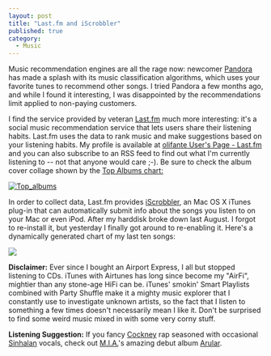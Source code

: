 ```yaml
---
layout: post
title: "Last.fm and iScrobbler"
published: true
category:
  - Music
---
```

<p>Music recommendation engines are all the rage now: newcomer <a href="http://www.pandora.com/">Pandora</a> has made a splash with its music classification algorithms, which uses your favorite tunes to recommend other songs. I tried Pandora a few months ago, and while I found it interesting, I was disappointed by the recommendations limit applied to non-paying customers.</p>

<p>I find the service provided by veteran <a href="http://www.last.fm/">Last.fm</a> much more interesting: it's a social music recommendation service that lets users share their listening habits. Last.fm uses the data to rank music and make suggestions based on your listening habits. My profile is available at <a href="http://www.last.fm/user/olifante">olifante User's Page - Last.fm</a> and you can also subscribe to an RSS feed to find out what I'm currently listening to -- not that anyone would care ;-). Be sure to check the album cover collage shown by the <a href="http://www.last.fm/user/olifante/charts/&amp;charttype=overall&amp;subtype=album">Top Albums chart:</a>
</p>

<p></p>

<p><a href="http://www.last.fm/user/olifante/charts/&charttype=overall&subtype=album"><img border="0" src="http://olifante.blogs.com/photos/uncategorized/top_albums.png" title="Top_albums" alt="Top_albums" class="image-full" /></a>
</p>

<p>In order to collect data, Last.fm provides <a href="http://iscrobbler.sourceforge.net/">iScrobbler</a>, an Mac OS X iTunes plug-in that can automatically submit info about the songs you listen to on your Mac or even iPod. After my harddisk broke down last August. I forgot to re-install it, but yesterday I finally got around to re-enabling it. Here's a dynamically generated chart of my last ten songs:

</p>

<p>
<a href="http://www.last.fm/user/olifante/?chartstyle=sideRed"><img border="0" src="http://imagegen.last.fm/sideRed/recenttracks/olifante.gif" /></a>
</p>

<p><strong>Disclaimer:</strong> Ever since I bought an Airport Express, I all but stopped listening to CDs. iTunes with Airtunes has long since become my &quot;AirFi&quot;, mightier than any stone-age HiFi can be. iTunes' smokin' Smart Playlists combined with Party Shuffle make it a mighty music explorer that I constantly use to investigate unknown artists, so the fact that I listen to something a few times doesn't necessarily mean I like it. Don't be surprised to find some weird music mixed in with some very corny stuff.</p>

<p><strong>Listening Suggestion:</strong> If you fancy <a href="http://en.wikipedia.org/wiki/Cockney">Cockney</a> rap seasoned with occasional <a href="http://en.wikipedia.org/wiki/Sinhala">Sinhalan</a> vocals, check out <a href="http://www.xlrecordings.com/mia/">M.I.A.</a>'s amazing debut album <a href="http://www.metroactive.com/papers/metro/11.17.04/mia-0447.html">Arular</a>.</p>

